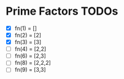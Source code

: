 # Prime Factors TODOs

- [x] fn(1) = []
- [x] fn(2) = [2]
- [x] fn(3) = [3]
- [ ] fn(4) = [2,2]
- [ ] fn(6) = [2,3]
- [ ] fn(8) = [2,2,2]
- [ ] fn(9) = [3,3]